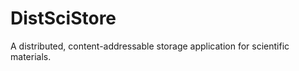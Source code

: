 DistSciStore
============
A distributed, content-addressable storage application for scientific materials.
